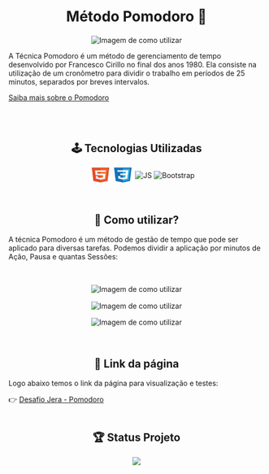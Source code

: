 <h1 align="center">Método Pomodoro 🍎</h1>

<p align="center">
<img align="center" alt="Imagem de como utilizar" title="Usar 01" src="./src/images/capa.png" ></p>

<p>A Técnica Pomodoro é um método de gerenciamento de tempo desenvolvido por Francesco Cirillo no final dos anos 1980. Ela consiste na utilização de um cronômetro para dividir o trabalho em períodos de 25 minutos, separados por breves intervalos.</p>

<a href="https://www.wikiwand.com/pt/Técnica_pomodoro">Saiba mais sobre o Pomodoro</a><br><br>

<div align="center" valign="top"><br>
 <h2>🕹️ Tecnologias Utilizadas</h2>
    <ul align="center">
        <img align="center" alt="HTML" height="30" width="40" src="https://raw.githubusercontent.com/devicons/devicon/master/icons/html5/html5-original.svg">
        <img align="center" alt="CSS" height="30" width="40" src="https://raw.githubusercontent.com/devicons/devicon/master/icons/css3/css3-original.svg">
        <img align="center" alt="JS" height="30" width="40" src="https://cdn.jsdelivr.net/gh/devicons/devicon/icons/javascript/javascript-original.svg"/>
        <img align="center" alt="Bootstrap" height="40" src="https://cdn.jsdelivr.net/gh/devicons/devicon/icons/bootstrap/bootstrap-original.svg" />
    </ul>
</div><br>

<h2 align="center">🤔 Como utilizar?</h2>
<p>A técnica Pomodoro é um método de gestão de tempo que pode ser aplicado para diversas tarefas. Podemos dividir a aplicação por minutos de Ação, Pausa e quantas Sessões:</p><br>

<p align="center">
<img align="center" alt="Imagem de como utilizar" title="Usar 01" src="./src/images/como-usar-01.png" ></p>

<p align="center">
<img align="center" alt="Imagem de como utilizar" title="Usar 01" height="200" whidth="200" src="./src/images/como-usar-02.png" ></p>

<p align="center">
<img align="center" alt="Imagem de como utilizar" title="Usar 01" height="200" whidth="200" src="./src/images/como-usar-03.png" ></p><br>

<h2 align="center">🔗 Link da página</h2>
<p>Logo abaixo temos o link da página para visualização e testes:</p>
👉 <a href="https://oseiasweb.github.io/jera-pomodoro/">Desafio Jera - Pomodoro</a><br><br>

<h2 align="center">🏆 Status Projeto</h2>
<p align="center">
 <img src="./src/images/finalizado.webp"/>
</p>